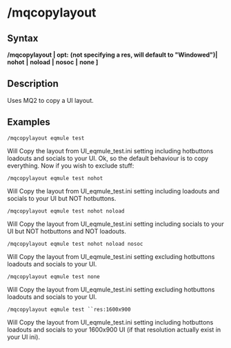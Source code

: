 # /mqcopylayout

## Syntax

**/mqcopylayout \| opt:** **(not specifying a res, will default to "Windowed")\|** **nohot** **\|** **noload** **\|** **nosoc** **\|** **none \]**

## Description

Uses MQ2 to copy a UI layout.

## Examples

`/mqcopylayout eqmule test`

Will Copy the layout from UI\_eqmule\_test.ini setting including hotbuttons loadouts and socials to your UI. Ok, so the default behaviour is to copy everything. Now if you wish to exclude stuff:

`/mqcopylayout eqmule test nohot`

Will Copy the layout from UI\_eqmule\_test.ini setting including loadouts and socials to your UI but NOT hotbuttons.

`/mqcopylayout eqmule test nohot noload`

Will Copy the layout from UI\_eqmule\_test.ini setting including socials to your UI but NOT hotbuttons and NOT loadouts.

`/mqcopylayout eqmule test nohot noload nosoc`

Will Copy the layout from UI\_eqmule\_test.ini setting excluding hotbuttons loadouts and socials to your UI.

`/mqcopylayout eqmule test none`

Will Copy the layout from UI\_eqmule\_test.ini setting excluding hotbuttons loadouts and socials to your UI.

```/mqcopylayout eqmule test ``res:1600x900```

Will Copy the layout from UI\_eqmule\_test.ini setting including hotbuttons loadouts and socials to your 1600x900 UI (if that resolution actually exist in your UI ini).

